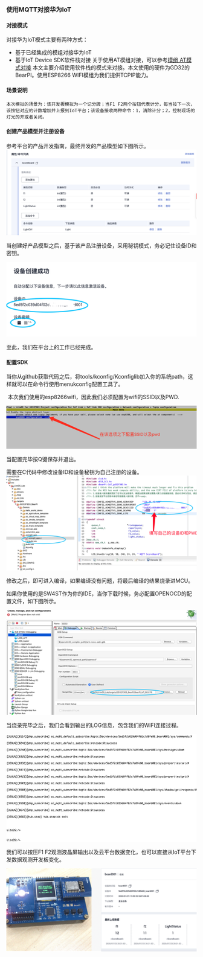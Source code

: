###  使用MQTT对接华为IoT

#### 对接模式

对接华为IoT模式主要有两种方式：
+ 基于已经集成的模组对接华为IoT
+ 基于IoT Device SDK软件栈对接
  关于使用AT模组对接，可以参考[模组 AT模式对接](./at.md)
  本文主要介绍使用软件栈的模式来对接。本文使用的硬件为GD32的BearPI。使用ESP8266 WIFI模组为我们提供TCPIP能力。
#### 场景说明
	本次模拟的场景为：该开发板模拟为一个记分牌；当F1 F2两个按钮代表计分，每当按下一次，该按钮对应的计数增加并上报到IoT平台；该设备接收两种命令：1，清除计分；2，控制现场的灯光的开或者关闭。
#### 创建产品模型并注册设备
  参考平台的产品开发指南，最终开发的产品模型如下图所示。
![](./meta/product_scoreboard.png)



当创建好产品模型之后，基于该产品注册设备，采用秘钥模式，务必记住设备ID和密钥。

![](./meta/device_scoreboard.png)  

  至此，我们在平台上的工作已经完成。

####  配置SDK

​		当你从github获取代码之后，将tools/kconfig/Kconfiglib加入你的系统path，这样就可以在命令行使用menukconfig配置工具了。

​	    本次我们使用的esp8266wifi，因此我们必须配置为wifi的SSID以及PWD.

![](./meta/sdk_menuconfig.png)

当配置完毕按Q键保存并退出。

需要在C代码中修改设备ID和设备秘钥为自己注册的设备。![](./meta/scoreboard_app.png)

​    修改之后，即可进入编译，如果编译没有问题，将最后编译的结果烧录进MCU。

如果你使用的是SW4ST作为你的IDE，当你下载时候，务必配置OPENOCD的配置文件，如下图所示。

![](./meta/debug_program.png)

​       当烧录完毕之后，我们会看到输出的LOG信息，包含我们的WIFI连接过程。

![](./meta/shell_connect.png)

我们可以按压F1 F2观测液晶屏输出以及云平台数据变化，也可以直接从IoT平台下发数据观测开发板变化。

![](./meta/performance.png)



